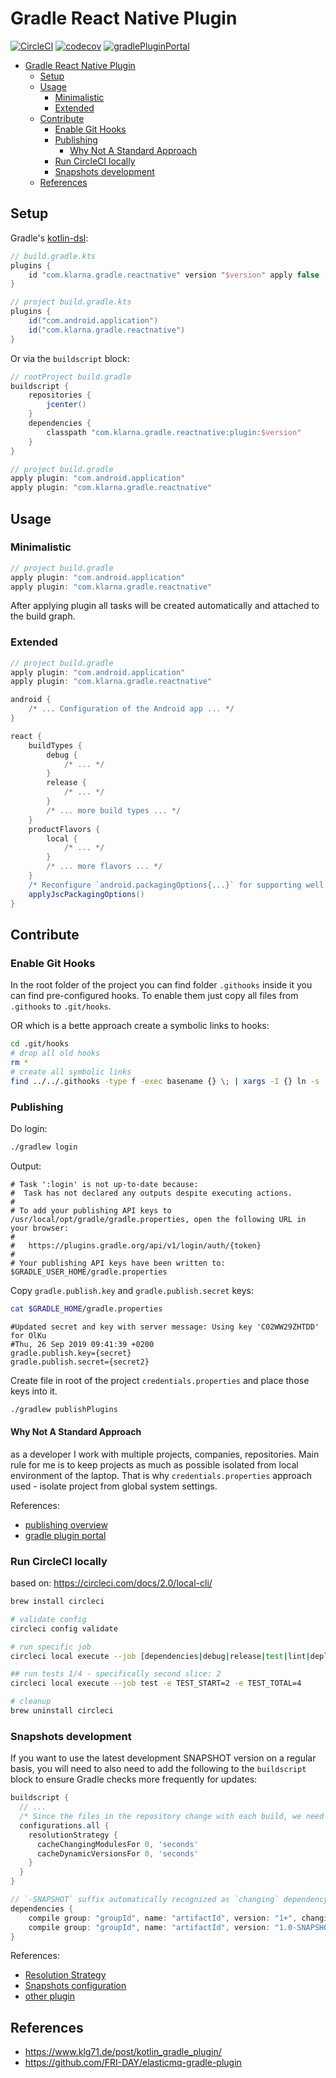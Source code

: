 # Gradle React Native Plugin

[![CircleCI](https://circleci.com/gh/klarna/gradle-react-native.svg?style=svg)](https://circleci.com/gh/klarna/gradle-react-native)
[![codecov](https://codecov.io/gh/klarna/gradle-react-native/branch/master/graph/badge.svg)](https://codecov.io/gh/klarna/gradle-react-native)
[![gradlePluginPortal](https://img.shields.io/maven-metadata/v/https/plugins.gradle.org/m2/com/github/klarna/gradle-react-native/com.klarna.gradle.reactnative.gradle.plugin/maven-metadata.xml.svg?label=gradlePluginPortal)](https://plugins.gradle.org/plugin/com.klarna.gradle.reactnative)

- [Gradle React Native Plugin](#gradle-react-native-plugin)
  - [Setup](#setup)
  - [Usage](#usage)
    - [Minimalistic](#minimalistic)
    - [Extended](#extended)
  - [Contribute](#contribute)
    - [Enable Git Hooks](#enable-git-hooks)
    - [Publishing](#publishing)
      - [Why Not A Standard Approach](#why-not-a-standard-approach)
    - [Run CircleCI locally](#run-circleci-locally)
    - [Snapshots development](#snapshots-development)
  - [References](#references)

## Setup

Gradle's [kotlin-dsl][kotlin_dsl]:

```groovy
// build.gradle.kts
plugins {
    id "com.klarna.gradle.reactnative" version "$version" apply false
}
```

```groovy
// project build.gradle.kts
plugins {
    id("com.android.application")
    id("com.klarna.gradle.reactnative")
}
```

Or via the `buildscript` block:

```groovy
// rootProject build.gradle
buildscript {
    repositories {
        jcenter()
    }
    dependencies {
        classpath "com.klarna.gradle.reactnative:plugin:$version"
    }
}
```

```groovy
// project build.gradle
apply plugin: "com.android.application"
apply plugin: "com.klarna.gradle.reactnative"
```

## Usage

### Minimalistic

```groovy
// project build.gradle
apply plugin: "com.android.application"
apply plugin: "com.klarna.gradle.reactnative"
```

After applying plugin all tasks will be created automatically and attached to the build graph.

### Extended

```groovy
// project build.gradle
apply plugin: "com.android.application"
apply plugin: "com.klarna.gradle.reactnative"

android {
    /* ... Configuration of the Android app ... */
}

react {
    buildTypes {
        debug {
            /* ... */
        }
        release {
            /* ... */
        }
        /* ... more build types ... */
    }
    productFlavors {
        local {
            /* ... */
        }
        /* ... more flavors ... */
    }
    /* Reconfigure `android.packagingOptions{...}` for supporting well JSC integration. */
    applyJscPackagingOptions()
}
```

## Contribute

### Enable Git Hooks

In the root folder of the project you can find folder `.githooks` inside it you can find pre-configured hooks.
To enable them just copy all files from `.githooks` to `.git/hooks`.

OR which is a bette approach create a symbolic links to hooks:

```bash
cd .git/hooks
# drop all old hooks
rm *
# create all symbolic links
find ../../.githooks -type f -exec basename {} \; | xargs -I {} ln -s ../../.githooks/{} {}
```

### Publishing

Do login:

```bash
./gradlew login
```

Output:

```text
# Task ':login' is not up-to-date because:
#  Task has not declared any outputs despite executing actions.
#
# To add your publishing API keys to /usr/local/opt/gradle/gradle.properties, open the following URL in your browser:
#
#   https://plugins.gradle.org/api/v1/login/auth/{token}
#
# Your publishing API keys have been written to: $GRADLE_USER_HOME/gradle.properties
```

Copy `gradle.publish.key` and `gradle.publish.secret` keys:

```bash
cat $GRADLE_HOME/gradle.properties
```

```text
#Updated secret and key with server message: Using key 'C02WW29ZHTDD' for OlKu
#Thu, 26 Sep 2019 09:41:39 +0200
gradle.publish.key={secret}
gradle.publish.secret={secret2}
```

Create file in root of the project `credentials.properties` and place those keys into it.

```bash
./gradlew publishPlugins
```

#### Why Not A Standard Approach

as a developer I work with multiple projects, companies, repositories.
Main rule for me is to keep projects as much as possible isolated from local environment of the laptop.
That is why `credentials.properties` approach used - isolate project from global system settings.

References:

- [publishing overview](https://docs.gradle.org/current/userguide/publishing_overview.html)
- [gradle plugin portal](https://guides.gradle.org/publishing-plugins-to-gradle-plugin-portal/)

### Run CircleCI locally

based on: <https://circleci.com/docs/2.0/local-cli/>

```bash
brew install circleci

# validate config
circleci config validate

# run specific job
circleci local execute --job [dependencies|debug|release|test|lint|deploy] -e VAR1=FOO

## run tests 1/4 - specifically second slice: 2
circleci local execute --job test -e TEST_START=2 -e TEST_TOTAL=4

# cleanup
brew uninstall circleci
```

### Snapshots development

If you want to use the latest development SNAPSHOT version on a regular basis, you will need to also need to add the following to the `buildscript` block to ensure Gradle checks more frequently for updates:

```groovy
buildscript {
  // ...
  /* Since the files in the repository change with each build, we need to recheck for changes */
  configurations.all {
    resolutionStrategy {
      cacheChangingModulesFor 0, 'seconds'
      cacheDynamicVersionsFor 0, 'seconds'
    }
  }
}

// `-SNAPSHOT` suffix automatically recognized as `changing` dependency
dependencies {
    compile group: "groupId", name: "artifactId", version: "1+", changing: true
    compile group: "groupId", name: "artifactId", version: "1.0-SNAPSHOT"
}
```

References:

- [Resolution Strategy](https://docs.gradle.org/current/dsl/org.gradle.api.artifacts.ResolutionStrategy.html)
- [Snapshots configuration](https://stackoverflow.com/questions/42058626/how-to-get-newest-snapshot-of-a-dependency-without-changing-version-in-gradle?rq=1)
- [other plugin](https://github.com/bndtools/bnd/blob/master/biz.aQute.bnd.gradle/README.md#using-the-latest-development-snapshot-build-of-the-bnd-gradle-plugins)

## References

- <https://www.klg71.de/post/kotlin_gradle_plugin/>
- <https://github.com/FRI-DAY/elasticmq-gradle-plugin>

[kotlin_dsl]: https://github.com/gradle/kotlin-dsl
